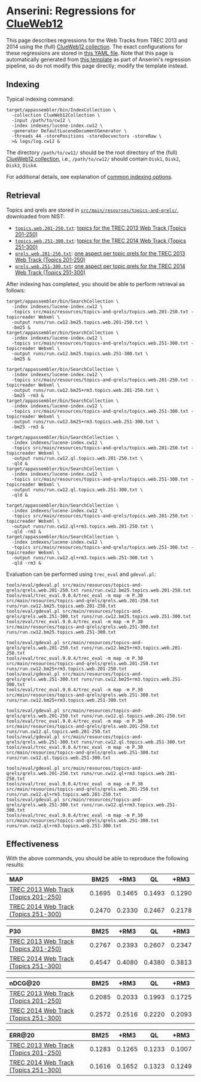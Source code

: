 # Anserini: Regressions for [ClueWeb12](http://lemurproject.org/clueweb12.php/)

This page describes regressions for the Web Tracks from TREC 2013 and 2014 using the (full) [ClueWeb12 collection](http://lemurproject.org/clueweb12.php/).
The exact configurations for these regressions are stored in [this YAML file](../src/main/resources/regression/cw12.yaml).
Note that this page is automatically generated from [this template](../src/main/resources/docgen/templates/cw12.template) as part of Anserini's regression pipeline, so do not modify this page directly; modify the template instead.

## Indexing

Typical indexing command:

```
target/appassembler/bin/IndexCollection \
  -collection ClueWeb12Collection \
  -input /path/to/cw12 \
  -index indexes/lucene-index.cw12 \
  -generator DefaultLuceneDocumentGenerator \
  -threads 44 -storePositions -storeDocvectors -storeRaw \
  >& logs/log.cw12 &
```

The directory `/path/to/cw12/` should be the root directory of the (full) [ClueWeb12 collection](http://lemurproject.org/clueweb12.php/), i.e., `/path/to/cw12/` should contain `Disk1`, `Disk2`, `Disk3`, `Disk4`.

For additional details, see explanation of [common indexing options](common-indexing-options.md).

## Retrieval

Topics and qrels are stored in [`src/main/resources/topics-and-qrels/`](../src/main/resources/topics-and-qrels/), downloaded from NIST:

+ [`topics.web.201-250.txt`](../src/main/resources/topics-and-qrels/topics.web.201-250.txt): [topics for the TREC 2013 Web Track (Topics 201-250)](http://trec.nist.gov/data/web/2013/trec2013-topics.xml)
+ [`topics.web.251-300.txt`](../src/main/resources/topics-and-qrels/topics.web.251-300.txt): [topics for the TREC 2014 Web Track (Topics 251-300)](http://trec.nist.gov/data/web/2014/trec2014-topics.xml)
+ [`qrels.web.201-250.txt`](../src/main/resources/topics-and-qrels/qrels.web.201-250.txt): [one aspect per topic qrels for the TREC 2013 Web Track (Topics 201-250)](http://trec.nist.gov/data/web/2013/qrels.adhoc.txt)
+ [`qrels.web.251-300.txt`](../src/main/resources/topics-and-qrels/qrels.web.251-300.txt): [one aspect per topic qrels for the TREC 2014 Web Track (Topics 251-300)](http://trec.nist.gov/data/web/2014/qrels.adhoc.txt)

After indexing has completed, you should be able to perform retrieval as follows:

```
target/appassembler/bin/SearchCollection \
  -index indexes/lucene-index.cw12 \
  -topics src/main/resources/topics-and-qrels/topics.web.201-250.txt -topicreader Webxml \
  -output runs/run.cw12.bm25.topics.web.201-250.txt \
  -bm25 &
target/appassembler/bin/SearchCollection \
  -index indexes/lucene-index.cw12 \
  -topics src/main/resources/topics-and-qrels/topics.web.251-300.txt -topicreader Webxml \
  -output runs/run.cw12.bm25.topics.web.251-300.txt \
  -bm25 &

target/appassembler/bin/SearchCollection \
  -index indexes/lucene-index.cw12 \
  -topics src/main/resources/topics-and-qrels/topics.web.201-250.txt -topicreader Webxml \
  -output runs/run.cw12.bm25+rm3.topics.web.201-250.txt \
  -bm25 -rm3 &
target/appassembler/bin/SearchCollection \
  -index indexes/lucene-index.cw12 \
  -topics src/main/resources/topics-and-qrels/topics.web.251-300.txt -topicreader Webxml \
  -output runs/run.cw12.bm25+rm3.topics.web.251-300.txt \
  -bm25 -rm3 &

target/appassembler/bin/SearchCollection \
  -index indexes/lucene-index.cw12 \
  -topics src/main/resources/topics-and-qrels/topics.web.201-250.txt -topicreader Webxml \
  -output runs/run.cw12.ql.topics.web.201-250.txt \
  -qld &
target/appassembler/bin/SearchCollection \
  -index indexes/lucene-index.cw12 \
  -topics src/main/resources/topics-and-qrels/topics.web.251-300.txt -topicreader Webxml \
  -output runs/run.cw12.ql.topics.web.251-300.txt \
  -qld &

target/appassembler/bin/SearchCollection \
  -index indexes/lucene-index.cw12 \
  -topics src/main/resources/topics-and-qrels/topics.web.201-250.txt -topicreader Webxml \
  -output runs/run.cw12.ql+rm3.topics.web.201-250.txt \
  -qld -rm3 &
target/appassembler/bin/SearchCollection \
  -index indexes/lucene-index.cw12 \
  -topics src/main/resources/topics-and-qrels/topics.web.251-300.txt -topicreader Webxml \
  -output runs/run.cw12.ql+rm3.topics.web.251-300.txt \
  -qld -rm3 &
```

Evaluation can be performed using `trec_eval` and `gdeval.pl`:

```
tools/eval/gdeval.pl src/main/resources/topics-and-qrels/qrels.web.201-250.txt runs/run.cw12.bm25.topics.web.201-250.txt
tools/eval/trec_eval.9.0.4/trec_eval -m map -m P.30 src/main/resources/topics-and-qrels/qrels.web.201-250.txt runs/run.cw12.bm25.topics.web.201-250.txt
tools/eval/gdeval.pl src/main/resources/topics-and-qrels/qrels.web.251-300.txt runs/run.cw12.bm25.topics.web.251-300.txt
tools/eval/trec_eval.9.0.4/trec_eval -m map -m P.30 src/main/resources/topics-and-qrels/qrels.web.251-300.txt runs/run.cw12.bm25.topics.web.251-300.txt

tools/eval/gdeval.pl src/main/resources/topics-and-qrels/qrels.web.201-250.txt runs/run.cw12.bm25+rm3.topics.web.201-250.txt
tools/eval/trec_eval.9.0.4/trec_eval -m map -m P.30 src/main/resources/topics-and-qrels/qrels.web.201-250.txt runs/run.cw12.bm25+rm3.topics.web.201-250.txt
tools/eval/gdeval.pl src/main/resources/topics-and-qrels/qrels.web.251-300.txt runs/run.cw12.bm25+rm3.topics.web.251-300.txt
tools/eval/trec_eval.9.0.4/trec_eval -m map -m P.30 src/main/resources/topics-and-qrels/qrels.web.251-300.txt runs/run.cw12.bm25+rm3.topics.web.251-300.txt

tools/eval/gdeval.pl src/main/resources/topics-and-qrels/qrels.web.201-250.txt runs/run.cw12.ql.topics.web.201-250.txt
tools/eval/trec_eval.9.0.4/trec_eval -m map -m P.30 src/main/resources/topics-and-qrels/qrels.web.201-250.txt runs/run.cw12.ql.topics.web.201-250.txt
tools/eval/gdeval.pl src/main/resources/topics-and-qrels/qrels.web.251-300.txt runs/run.cw12.ql.topics.web.251-300.txt
tools/eval/trec_eval.9.0.4/trec_eval -m map -m P.30 src/main/resources/topics-and-qrels/qrels.web.251-300.txt runs/run.cw12.ql.topics.web.251-300.txt

tools/eval/gdeval.pl src/main/resources/topics-and-qrels/qrels.web.201-250.txt runs/run.cw12.ql+rm3.topics.web.201-250.txt
tools/eval/trec_eval.9.0.4/trec_eval -m map -m P.30 src/main/resources/topics-and-qrels/qrels.web.201-250.txt runs/run.cw12.ql+rm3.topics.web.201-250.txt
tools/eval/gdeval.pl src/main/resources/topics-and-qrels/qrels.web.251-300.txt runs/run.cw12.ql+rm3.topics.web.251-300.txt
tools/eval/trec_eval.9.0.4/trec_eval -m map -m P.30 src/main/resources/topics-and-qrels/qrels.web.251-300.txt runs/run.cw12.ql+rm3.topics.web.251-300.txt
```

## Effectiveness

With the above commands, you should be able to reproduce the following results:

MAP                                     | BM25      | +RM3      | QL        | +RM3      |
:---------------------------------------|-----------|-----------|-----------|-----------|
[TREC 2013 Web Track (Topics 201-250)](../src/main/resources/topics-and-qrels/topics.web.201-250.txt)| 0.1695    | 0.1465    | 0.1493    | 0.1290    |
[TREC 2014 Web Track (Topics 251-300)](../src/main/resources/topics-and-qrels/topics.web.251-300.txt)| 0.2470    | 0.2330    | 0.2467    | 0.2178    |


P30                                     | BM25      | +RM3      | QL        | +RM3      |
:---------------------------------------|-----------|-----------|-----------|-----------|
[TREC 2013 Web Track (Topics 201-250)](../src/main/resources/topics-and-qrels/topics.web.201-250.txt)| 0.2767    | 0.2393    | 0.2607    | 0.2347    |
[TREC 2014 Web Track (Topics 251-300)](../src/main/resources/topics-and-qrels/topics.web.251-300.txt)| 0.4547    | 0.4080    | 0.4380    | 0.3813    |


nDCG@20                                 | BM25      | +RM3      | QL        | +RM3      |
:---------------------------------------|-----------|-----------|-----------|-----------|
[TREC 2013 Web Track (Topics 201-250)](../src/main/resources/topics-and-qrels/topics.web.201-250.txt)| 0.2085    | 0.2033    | 0.1993    | 0.1725    |
[TREC 2014 Web Track (Topics 251-300)](../src/main/resources/topics-and-qrels/topics.web.251-300.txt)| 0.2572    | 0.2516    | 0.2220    | 0.2093    |


ERR@20                                  | BM25      | +RM3      | QL        | +RM3      |
:---------------------------------------|-----------|-----------|-----------|-----------|
[TREC 2013 Web Track (Topics 201-250)](../src/main/resources/topics-and-qrels/topics.web.201-250.txt)| 0.1283    | 0.1265    | 0.1233    | 0.1007    |
[TREC 2014 Web Track (Topics 251-300)](../src/main/resources/topics-and-qrels/topics.web.251-300.txt)| 0.1616    | 0.1652    | 0.1323    | 0.1249    |
